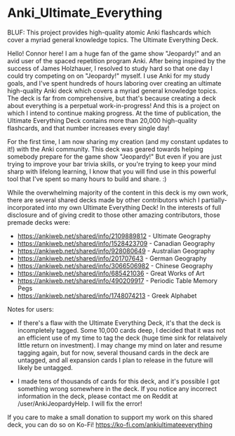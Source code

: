 # Anki_Ultimate_Everything
BLUF: This project provides high-quality atomic Anki flashcards which cover a myriad general knowledge topics. The Ultimate Everything Deck.

Hello! Connor here! I am a huge fan of the game show "Jeopardy!" and an avid user of the spaced repetition program Anki. After being inspired by the success of James Holzhauer, I resolved to study hard so that one day I could try competing on on "Jeopardy!" myself. I use Anki for my study goals, and I've spent hundreds of hours laboring over creating an ultimate high-quality Anki deck which covers a myriad general knowledge topics. The deck is far from comprehensive, but that's because creating a deck about everything is a perpetual work-in-progress! And this is a project on which I intend to continue making progress. At the time of publication, the Ultimate Everything Deck contains more than 20,000 high-quality flashcards, and that number increases every single day!

For the first time, I am now sharing my creation (and my constant updates to it!) with the Anki community. This deck was geared towards helping somebody prepare for the game show "Jeopardy!" But even if  you are just trying to improve your bar trivia skills, or you're trying to keep your mind sharp with lifelong learning, I know that you will find use in this powerful tool that I've spent so many hours to build and share. :)

While the overwhelming majority of the content in this deck is my own work, there are several shared decks made by other contributors which I partially-incorporated into my own Ultimate Everything Deck! In the interests of full disclosure and of giving credit to those other amazing contributors, those premade decks were:

* https://ankiweb.net/shared/info/2109889812 - Ultimate Geography
* https://ankiweb.net/shared/info/1528423709 - Canadian Geography
* https://ankiweb.net/shared/info/928080649  - Australian Geography
* https://ankiweb.net/shared/info/201707643  - German Geography
* https://ankiweb.net/shared/info/3066506982 - Chinese Geography
* https://ankiweb.net/shared/info/685421036  - Great Works of Art
* https://ankiweb.net/shared/info/490209917  - Periodic Table Memory Pegs
* https://ankiweb.net/shared/info/1748074213 - Greek Alphabet

Notes for users: 

- If there's a flaw with the Ultimate Everything Deck, it's that the deck is incompletely tagged. Some 10,000 cards deep, I decided that it was not an efficient use of my time to tag the deck (huge time sink for relataively little return on investment). I may change my mind on later and resume tagging again, but for now, several thousand cards in the deck are untagged, and all expansion cards I plan to release in the future will likely be untagged.

- I made tens of thousands of cards for this deck, and it's possible I got something wrong somewhere in the deck. If you notice any incorrect information in the deck, please contact me on Reddit at /user/AnkiJeopardyHelp. I will fix the error!

If you care to make a small donation to support my work on this shared deck, you can do so on Ko-Fi! https://ko-fi.com/ankiultimateeverything
